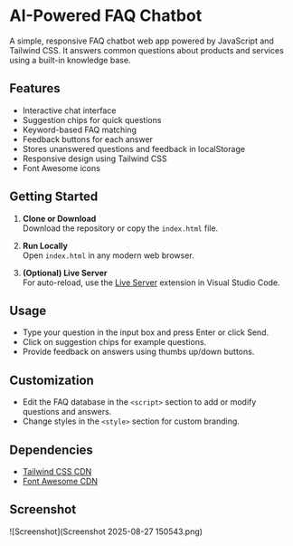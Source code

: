 # AI-Powered FAQ Chatbot

A simple, responsive FAQ chatbot web app powered by JavaScript and Tailwind CSS. It answers common questions about products and services using a built-in knowledge base.

## Features

- Interactive chat interface
- Suggestion chips for quick questions
- Keyword-based FAQ matching
- Feedback buttons for each answer
- Stores unanswered questions and feedback in localStorage
- Responsive design using Tailwind CSS
- Font Awesome icons

## Getting Started

1. **Clone or Download**  
   Download the repository or copy the `index.html` file.

2. **Run Locally**  
   Open `index.html` in any modern web browser.

3. **(Optional) Live Server**  
   For auto-reload, use the [Live Server](https://marketplace.visualstudio.com/items?itemName=ritwickdey.LiveServer) extension in Visual Studio Code.

## Usage

- Type your question in the input box and press Enter or click Send.
- Click on suggestion chips for example questions.
- Provide feedback on answers using thumbs up/down buttons.

## Customization

- Edit the FAQ database in the `<script>` section to add or modify questions and answers.
- Change styles in the `<style>` section for custom branding.

## Dependencies

- [Tailwind CSS CDN](https://cdn.tailwindcss.com)
- [Font Awesome CDN](https://cdnjs.cloudflare.com/ajax/libs/font-awesome/6.4.0/css/all.min.css)

## Screenshot
![Screenshot](Screenshot 2025-08-27 150543.png)
